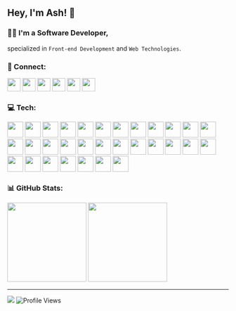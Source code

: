 ## Hey, I'm Ash! 👋
### 👨‍💻 I'm a Software Developer,
specialized in `Front-end Development` and `Web Technologies`.

<!-- ========================= Social ========================= -->
### 💬 Connect:
<div>
  <a href="https://twitter.com/AshtonHeald"><img class="social" src="https://img.shields.io/badge/X-%23000000.svg?style=for-the-badge&logo=X&logoColor=white" height="30"></a>
  <a href="https://www.linkedin.com/in/ashtonheald"><img class="social" src="https://img.shields.io/badge/linkedin-%230077B5.svg?style=for-the-badge&logo=linkedin&logoColor=white" height="30"></a>
  <a href="https://blog.ashthe.dev"><img class="social" src="https://img.shields.io/badge/Hashnode-2962FF?style=for-the-badge&logo=hashnode&logoColor=white" height="30"></a>
  <a href="https://dev.to/ashthedev"><img class="social" src="https://img.shields.io/badge/dev.to-0A0A0A?style=for-the-badge&logo=dev.to&logoColor=white" height="30"></a>
  <a href="https://codepen.io/ashthedev"><img class="social" src="https://img.shields.io/badge/Codepen-000000?style=for-the-badge&logo=codepen&logoColor=white" height="30"></a>
  <a href="https://leetcode.com/AshTheDev/"><img class="social" src="https://img.shields.io/badge/LeetCode-000000?style=for-the-badge&logo=LeetCode&logoColor=#d16c06" height="30"></a>
</div>

<!--
<a><img src="https://img.shields.io/badge/YouTube-%23FF0000.svg?style=for-the-badge&logo=YouTube&logoColor=white" height="40"></a>
<a><img src="https://img.shields.io/badge/Buy%20Me%20a%20Coffee-ffdd00?style=for-the-badge&logo=buy-me-a-coffee&logoColor=black" height="40"></a>
-->

<!-- ========================= Tech ========================= -->
### 💻 Tech:
<!-- https://devicon.dev/ -->
<div>
<img class="icon" src="https://cdn.jsdelivr.net/gh/devicons/devicon@latest/icons/html5/html5-original.svg" height="36" />
<img class="icon" src="https://cdn.jsdelivr.net/gh/devicons/devicon@latest/icons/css3/css3-original.svg" height="36" />
<img class="icon" src="https://cdn.jsdelivr.net/gh/devicons/devicon@latest/icons/javascript/javascript-original.svg" height="36" />
<img class="icon" src="https://cdn.jsdelivr.net/gh/devicons/devicon@latest/icons/typescript/typescript-original.svg" height="36" />
<img class="icon" src="https://cdn.jsdelivr.net/gh/devicons/devicon@latest/icons/react/react-original.svg" height="36" />
<img class="icon" src="https://cdn.jsdelivr.net/gh/devicons/devicon@latest/icons/nextjs/nextjs-original.svg" height="36" />
<img class="icon" src="https://cdn.jsdelivr.net/gh/devicons/devicon@latest/icons/astro/astro-original.svg" height="36" />
<img class="icon" src="https://cdn.jsdelivr.net/gh/devicons/devicon@latest/icons/sass/sass-original.svg" height="36" />
<img class="icon" src="https://cdn.jsdelivr.net/gh/devicons/devicon@latest/icons/tailwindcss/tailwindcss-original.svg" height="36" />
<img class="icon" src="https://cdn.jsdelivr.net/gh/devicons/devicon@latest/icons/bootstrap/bootstrap-original.svg" height="36" />
<img class="icon" src="https://cdn.jsdelivr.net/gh/devicons/devicon@latest/icons/materialui/materialui-original.svg" height="36" />
<img class="icon" src="https://cdn.jsdelivr.net/gh/devicons/devicon@latest/icons/mysql/mysql-original.svg" height="36" />
<img class="icon" src="https://cdn.jsdelivr.net/gh/devicons/devicon@latest/icons/postgresql/postgresql-original.svg" height="36" />
<img class="icon" src="https://cdn.jsdelivr.net/gh/devicons/devicon@latest/icons/supabase/supabase-original.svg" height="36" />
<img class="icon" src="https://cdn.jsdelivr.net/gh/devicons/devicon@latest/icons/sanity/sanity-original.svg" height="36" />
<img class="icon" src="https://cdn.jsdelivr.net/gh/devicons/devicon@latest/icons/wordpress/wordpress-plain.svg" height="36" />
<img class="icon" src="https://cdn.jsdelivr.net/gh/devicons/devicon@latest/icons/php/php-original.svg" height="36" />
<img class="icon" src="https://cdn.jsdelivr.net/gh/devicons/devicon@latest/icons/npm/npm-original-wordmark.svg" height="36" />
<img class="icon" src="https://cdn.jsdelivr.net/gh/devicons/devicon@latest/icons/yarn/yarn-original.svg" height="36" />
<img class="icon" src="https://cdn.jsdelivr.net/gh/devicons/devicon@latest/icons/pnpm/pnpm-original.svg" height="36" />
<img class="icon" src="https://cdn.jsdelivr.net/gh/devicons/devicon@latest/icons/bun/bun-original.svg" height="36" />
<img class="icon" src="https://cdn.jsdelivr.net/gh/devicons/devicon@latest/icons/nodejs/nodejs-original.svg" height="36" />
<img class="icon" src="https://cdn.jsdelivr.net/gh/devicons/devicon@latest/icons/vitejs/vitejs-original.svg" height="36" />
<img class="icon" src="https://cdn.jsdelivr.net/gh/devicons/devicon@latest/icons/vitest/vitest-original.svg" height="36" />
<img class="icon" src="https://cdn.jsdelivr.net/gh/devicons/devicon@latest/icons/playwright/playwright-original.svg" height="36" />
<img class="icon" src="https://cdn.jsdelivr.net/gh/devicons/devicon@latest/icons/figma/figma-original.svg" height="36" />
<img class="icon" src="https://cdn.jsdelivr.net/gh/devicons/devicon@latest/icons/vscode/vscode-original.svg" height="36" />
<img class="icon" src="https://cdn.jsdelivr.net/gh/devicons/devicon@latest/icons/jira/jira-original.svg" height="36" />
<img class="icon" src="https://cdn.jsdelivr.net/gh/devicons/devicon@latest/icons/postman/postman-original.svg" height="36" />
<img class="icon" src="https://cdn.jsdelivr.net/gh/devicons/devicon@latest/icons/eslint/eslint-original.svg" height="36" />
<img class="icon" src="https://cdn.jsdelivr.net/gh/devicons/devicon@latest/icons/python/python-original.svg" height="36" />
</div>

<!--
<img src="https://cdn.jsdelivr.net/gh/devicons/devicon@latest/icons/tensorflow/tensorflow-original.svg" height="40" />
<img src="https://cdn.jsdelivr.net/gh/devicons/devicon@latest/icons/docker/docker-original.svg" height="40" />
<img src="https://cdn.jsdelivr.net/gh/devicons/devicon@latest/icons/git/git-original.svg" />
<img src="https://cdn.jsdelivr.net/gh/devicons/devicon@latest/icons/json/json-original.svg" />
<img src="https://cdn.jsdelivr.net/gh/devicons/devicon@latest/icons/markdown/markdown-original.svg" />
<img src="https://cdn.jsdelivr.net/gh/devicons/devicon@latest/icons/jamstack/jamstack-original.svg" />
<img src="https://cdn.jsdelivr.net/gh/devicons/devicon@latest/icons/vercel/vercel-original.svg" />
<img src="https://cdn.jsdelivr.net/gh/devicons/devicon@latest/icons/netlify/netlify-original.svg" />
<img src="https://cdn.jsdelivr.net/gh/devicons/devicon@latest/icons/framermotion/framermotion-original.svg" />
<img src="https://cdn.jsdelivr.net/gh/devicons/devicon@latest/icons/prisma/prisma-original.svg" />
<img src="https://cdn.jsdelivr.net/gh/devicons/devicon@latest/icons/redux/redux-original.svg" />
<img src="https://cdn.jsdelivr.net/gh/devicons/devicon@latest/icons/qwik/qwik-original.svg" />
<img src="https://cdn.jsdelivr.net/gh/devicons/devicon@latest/icons/wasm/wasm-original.svg" />
<img src="https://cdn.jsdelivr.net/gh/devicons/devicon@latest/icons/rust/rust-original.svg" />
<img src="https://cdn.jsdelivr.net/gh/devicons/devicon@latest/icons/java/java-original.svg" />
<img src="https://cdn.jsdelivr.net/gh/devicons/devicon@latest/icons/graphql/graphql-plain.svg" />
<img src="https://cdn.jsdelivr.net/gh/devicons/devicon@latest/icons/socketio/socketio-original.svg" />
<img src="https://cdn.jsdelivr.net/gh/devicons/devicon@latest/icons/swiper/swiper-original.svg" />
<img src="https://cdn.jsdelivr.net/gh/devicons/devicon@latest/icons/storybook/storybook-original.svg" />
<img src="https://cdn.jsdelivr.net/gh/devicons/devicon@latest/icons/threejs/threejs-original.svg" />
<img src="https://cdn.jsdelivr.net/gh/devicons/devicon@latest/icons/trpc/trpc-original.svg" />
-->

<!-- ========================= Stats ========================= -->
### 📊 GitHub Stats:
<!-- 
https://git.io/streak-stats
https://github.com/anuraghazra/github-readme-stats
-->
<div>  
<img src="https://github-readme-streak-stats.herokuapp.com/?user=AshtonHeald&theme=dracula&hide_border=true&include_all_commits=true&count_private=true" height="180">
<!--
Single: &exclude_days=Sun
Multiple: &exclude_days=Sun%2CSat 
-->
<img src="https://github-readme-stats.vercel.app/api/top-langs/?username=AshtonHeald&theme=dracula&hide_border=true&include_all_commits=true&count_private=true&layout=compact" height="180">
<!--
&langs_count=20
-->
</div>

---

<div>
  
<a href="https://www.buymeacoffee.com/ashtonheald"><img src="https://img.shields.io/badge/Buy%20Me%20a%20Coffee-ffdd00?style=flat-square&logo=buy-me-a-coffee&logoColor=black" /></a>
![Profile Views](https://komarev.com/ghpvc/?username=ashtonheald&color=ff69b4&style=flat-square&abbreviated=true)
</div>

